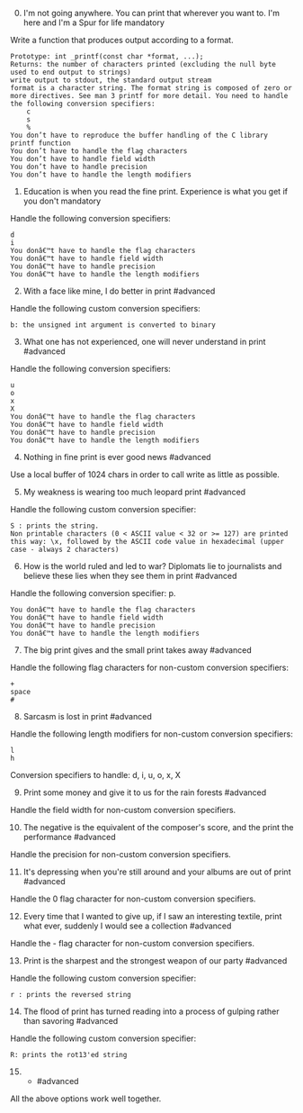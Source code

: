 0. I'm not going anywhere. You can print that wherever you want to. I'm here and I'm a Spur for life
   mandatory

Write a function that produces output according to a format.

    Prototype: int _printf(const char *format, ...);
    Returns: the number of characters printed (excluding the null byte used to end output to strings)
    write output to stdout, the standard output stream
    format is a character string. The format string is composed of zero or more directives. See man 3 printf for more detail. You need to handle the following conversion specifiers:
        c
        s
        %
    You don’t have to reproduce the buffer handling of the C library printf function
    You don’t have to handle the flag characters
    You don’t have to handle field width
    You don’t have to handle precision
    You don’t have to handle the length modifiers

1. Education is when you read the fine print. Experience is what you get if you don't
   mandatory

Handle the following conversion specifiers:

    d
    i
    You donâ€™t have to handle the flag characters
    You donâ€™t have to handle field width
    You donâ€™t have to handle precision
    You donâ€™t have to handle the length modifiers

2. With a face like mine, I do better in print
   #advanced

Handle the following custom conversion specifiers:

    b: the unsigned int argument is converted to binary

3. What one has not experienced, one will never understand in print
   #advanced

Handle the following conversion specifiers:

    u
    o
    x
    X
    You donâ€™t have to handle the flag characters
    You donâ€™t have to handle field width
    You donâ€™t have to handle precision
    You donâ€™t have to handle the length modifiers

4. Nothing in fine print is ever good news
   #advanced

Use a local buffer of 1024 chars in order to call write as little as possible.

5. My weakness is wearing too much leopard print
   #advanced

Handle the following custom conversion specifier:

    S : prints the string.
    Non printable characters (0 < ASCII value < 32 or >= 127) are printed this way: \x, followed by the ASCII code value in hexadecimal (upper case - always 2 characters)

6. How is the world ruled and led to war? Diplomats lie to journalists and believe these lies when they see them in print
   #advanced

Handle the following conversion specifier: p.

    You donâ€™t have to handle the flag characters
    You donâ€™t have to handle field width
    You donâ€™t have to handle precision
    You donâ€™t have to handle the length modifiers

7. The big print gives and the small print takes away
   #advanced

Handle the following flag characters for non-custom conversion specifiers:

    +
    space
    #

8. Sarcasm is lost in print
   #advanced

Handle the following length modifiers for non-custom conversion specifiers:

    l
    h

Conversion specifiers to handle: d, i, u, o, x, X

9. Print some money and give it to us for the rain forests
   #advanced

Handle the field width for non-custom conversion specifiers.

10. The negative is the equivalent of the composer's score, and the print the performance
    #advanced

Handle the precision for non-custom conversion specifiers.

11. It's depressing when you're still around and your albums are out of print
    #advanced

Handle the 0 flag character for non-custom conversion specifiers.

12. Every time that I wanted to give up, if I saw an interesting textile, print what ever, suddenly I would see a collection
    #advanced

Handle the - flag character for non-custom conversion specifiers.

13. Print is the sharpest and the strongest weapon of our party
    #advanced

Handle the following custom conversion specifier:

    r : prints the reversed string

14. The flood of print has turned reading into a process of gulping rather than savoring
    #advanced

Handle the following custom conversion specifier:

    R: prints the rot13'ed string

15. - #advanced

All the above options work well together.
